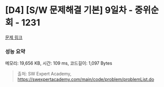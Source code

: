 # [D4] [S/W 문제해결 기본] 9일차 - 중위순회 - 1231 

[문제 링크](https://swexpertacademy.com/main/code/problem/problemDetail.do?contestProbId=AV140YnqAIECFAYD) 

### 성능 요약

메모리: 19,656 KB, 시간: 109 ms, 코드길이: 1,097 Bytes



> 출처: SW Expert Academy, https://swexpertacademy.com/main/code/problem/problemList.do